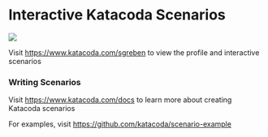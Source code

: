 # Interactive Katacoda Scenarios

[![](http://shields.katacoda.com/katacoda/sgreben/count.svg)](https://www.katacoda.com/sgreben "Get your profile on Katacoda.com")

Visit https://www.katacoda.com/sgreben to view the profile and interactive scenarios

### Writing Scenarios
Visit https://www.katacoda.com/docs to learn more about creating Katacoda scenarios

For examples, visit https://github.com/katacoda/scenario-example
